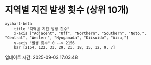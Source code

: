 # 지역별 지진 발생 횟수 (상위 10개)

```mermaid
xychart-beta
    title "지역별 지진 발생 횟수"
    x-axis ["Adjacent", "Off", "Northern", "Southern", "Noto,", "Central", "Western", "Hyuganada", "Kiisuido", "Aizu,"]
    y-axis "발생 횟수" 0 --> 2156
    bar [2154, 122, 31, 29, 21, 18, 15, 12, 9, 7]
```

업데이트 시간: 2025-09-03 17:03:48
